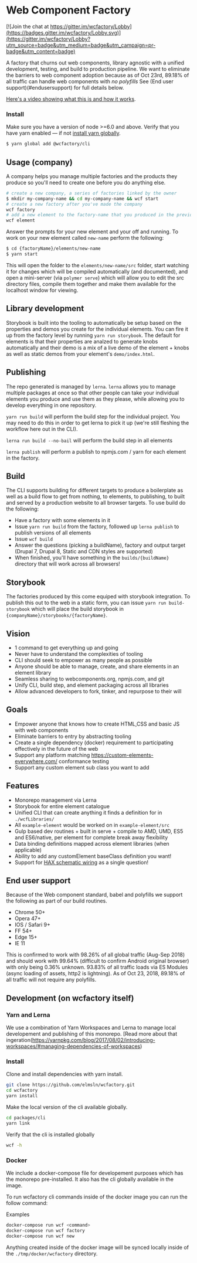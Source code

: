 # Web Component Factory

[![Join the chat at https://gitter.im/wcfactory/Lobby](https://badges.gitter.im/wcfactory/Lobby.svg)](https://gitter.im/wcfactory/Lobby?utm_source=badge&utm_medium=badge&utm_campaign=pr-badge&utm_content=badge)

A factory that churns out web components, library agnostic with a unified development, testing, and build to production pipeline. We want to eliminate the barriers to web component adoption because as of Oct 23rd, 89.18% of all traffic can handle web components with *no polyfills* See (End user support)(#endusersupport) for full details below.

[Here's a video showing what this is and how it works](https://www.youtube.com/playlist?list=PLJQupiji7J5cAv7Jfr1V8FvUTx_jJrmCl).

### Install

Make sure you have a version of node >=6.0 and above.
Verify that you have yarn enabled — if not [install yarn globally](https://yarnpkg.com/lang/en/docs/install/).
```bash
$ yarn global add @wcfactory/cli
```
## Usage (company)
A company helps you manage multiple factories and the products they produce so you'll need to create one before you do anything else.
```bash
# create a new company, a series of factories linked by the owner
$ mkdir my-company-name && cd my-company-name && wcf start
# create a new factory after you've made the company
wcf factory
# add a new element to the factory-name that you produced in the previous step
wcf element
```
Answer the prompts for your new element and your off and running. To work on your new element called `new-name` perform the following:
```bash
$ cd {factoryName}/elements/new-name
$ yarn start
```
This will open the folder to the `elements/new-name/src` folder, start watching it for changes which will be compiled automatically (and documented), and open a mini-server (via `polymer serve`) which will allow you to edit the src directory files, compile them together and make them available for the localhost window for viewing.

## Library development
Storybook is built into the tooling to automatically be setup based on the properties and demos you create for the individual elements. You can fire it up from the factory level by running `yarn run storybook`. The default for elements is that their properties are analzed to generate knobs automatically and their demo is a mix of a live demo of the element + knobs as well as static demos from your element's `demo/index.html`.

## Publishing
The repo generated is managed by `lerna`. `lerna` allows you to manage multiple packages at once so that other people can take your individual elements you produce and use them as they please, while allowing you to develop everything in one repository.

`yarn run build` will perform the build step for the individual project. You may need to do this in order to get lerna to pick it up (we're still fleshing the workflow here out in the CLI).

`lerna run build --no-bail` will perform the build step in all elements

`lerna publish` will perform a publish to npmjs.com / yarn for each element in the factory.

## Build
The CLI supports building for different targets to produce a boilerplate as well as a build flow to get from nothing, to elements, to publishing, to built and served by a production website to all browser targets. To use build do the following:
- Have a factory with some elements in it
- Issue `yarn run build` from the factory, followed up `lerna publish` to publish versions of all elements
- Issue `wcf build`
- Answer the questions (picking a buildName), factory and output target (Drupal 7, Drupal 8, Static and CDN styles are supported)
- When finished, you'll have something in the `builds/{buildName}` directory that will work across all browsers!

## Storybook
The factories produced by this come equiped with storybook integration. To publish this out to the web in a static form, you can issue `yarn run build-storybook` which will place the build storybook in `{companyName}/storybooks/{factoryName}`.

## Vision
- 1 command to get everything up and going
- Never have to understand the complexities of tooling
- CLI should seek to empower as many people as possible
- Anyone should be able to manage, create, and share elements in an element library
- Seamless sharing to webcomponents.org, npmjs.com, and git
- Unify CLI, build step, and element packaging across all libraries
- Allow advanced developers to fork, tinker, and repurpose to their will

## Goals
- Empower anyone that knows how to create HTML,CSS and basic JS with web components
- Eliminate barriers to entry by abstracting tooling
- Create a single dependency (docker) requirement to participating effectively in the future of the web
- Support any platform matching https://custom-elements-everywhere.com/ conformance testing
- Support any custom element sub class you want to add

## Features
- Monorepo management via Lerna
- Storybook for entire element catalogue
- Unified CLI that can create anything it finds a definition for in `./wcfLibraries/`
- All `example-element` would be worked on in `example-element/src`
- Gulp based dev routines + built in serve + compile to AMD, UMD, ES5 and ES6/native, per element for complete break away flexibility
- Data binding definitions mapped across element libraries (when applicable)
- Ability to add any customElement baseClass definition you want!
- Support for [HAX schematic wiring](http://haxtheweb.org/) as a single question!

## End user support
Because of the Web component standard, babel and polyfills we support the following as part of our build routines.
- Chrome 50+
- Opera 47+
- IOS / Safari 9+
- FF 54+
- Edge 15+
- IE 11

This is confirmed to work with 98.26% of all global traffic (Aug-Sep 2018) and should work with 99.64% (difficult to confirm Android original browser) with only being 0.36% unknown. 93.83% of all traffic loads via ES Modules (async loading of assets, http2 is lightning). As of Oct 23, 2018, 89.18% of all traffic will not require any polyfills.

## Development (on wcfactory itself)

### Yarn and Lerna

We use a combination of Yarn Workspaces and Lerna to manage local developement and publishing of this monorepo. [Read more about that ingeration(https://yarnpkg.com/blog/2017/08/02/introducing-workspaces/#managing-dependencies-of-workspaces)

### Install

Clone and install dependencies with yarn install.

```bash
git clone https://github.com/elmsln/wcfactory.git
cd wcfactory
yarn install
```

Make the local version of the cli available globally.

```bash
cd packages/cli
yarn link
```

Verify that the cli is installed globally

```bash
wcf -h
```

### Docker

We include a docker-compose file for developement purposes which has the monorepo pre-installed.  It also has
the cli globally available in the image.

To run wcfactory cli commands inside of the docker image you can run the follow command:

Examples
```bash
docker-compose run wcf <command>
docker-compose run wcf factory
docker-compose run wcf new
```

Anything created inside of the docker image will be synced locally inside of the `./tmp/docker/wcfactory` directory.
